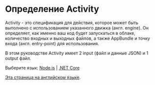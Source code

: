 # Определение Activity

Activity - это спецификация для действия, которое может быть выполнено с использованием указанного движка (англ. engine). Он определяет, как именно ваш код будет запускаться в облаке, количество входных и выходных файлов, а также AppBundle и точку входа (англ. entry-point) для использования.

В этом руководстве Activity имеет 2 input (файл и данные JSON) и 1 output файл.

Выберите язык: [Node.js](designautomation/activity/nodejs) | [.NET Core](designautomation/activity/netcore)

[Эта страница на английском языке](https://learnforge.autodesk.io/#/designautomation/activity/).
